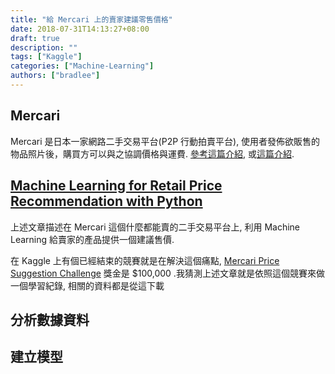 ```yaml
---
title: "給 Mercari 上的賣家建議零售價格"
date: 2018-07-31T14:13:27+08:00
draft: true
description: ""
tags: ["Kaggle"]
categories: ["Machine-Learning"]
authors: ["bradlee"]
---
```

## Mercari
Mercari 是日本一家網路二手交易平台(P2P 行動拍賣平台), 使用者發佈欲販售的物品照片後，購買方可以與之協調價格與運費. [參考這篇介紹](http://blog.vvjapan.net/archives/1629), 或[這篇介紹](https://www.bnext.com.tw/article/49168/mobile-c2c-marketplace-mercari-ipo).

## [Machine Learning for Retail Price Recommendation with Python](https://towardsdatascience.com/machine-learning-for-retail-price-suggestion-with-python-64531e64186d)
上述文章描述在 Mercari 這個什麼都能賣的二手交易平台上, 利用 Machine Learning 給賣家的產品提供一個建議售價.

在 Kaggle 上有個已經結束的競賽就是在解決這個痛點, [Mercari Price Suggestion Challenge](https://www.kaggle.com/c/mercari-price-suggestion-challenge) 獎金是 $100,000 .我猜測上述文章就是依照這個競賽來做一個學習紀錄, 相關的資料都是從這下載

## 分析數據資料

## 建立模型
